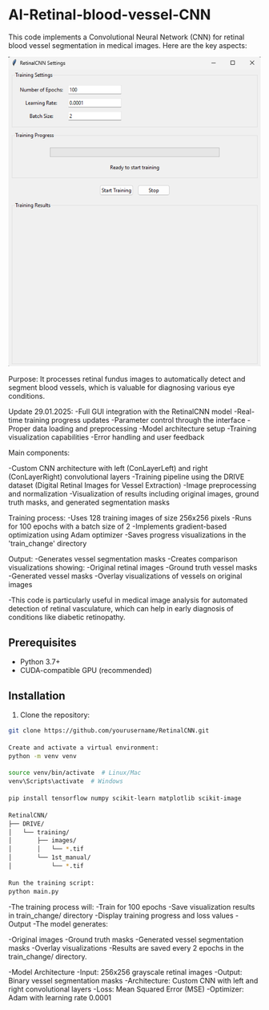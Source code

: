 # AI-Retinal-blood-vessel-CNN
This code implements a Convolutional Neural Network (CNN) for retinal blood vessel segmentation in medical images. Here are the key aspects:

<img src="retinal2.png" width="600" alt="GUI Preview">

Purpose: It processes retinal fundus images to automatically detect and segment blood vessels, which is valuable for diagnosing various eye conditions.

Update 29.01.2025:
-Full GUI integration with the RetinalCNN model 
-Real-time training progress updates 
-Parameter control through the interface 
-Proper data loading and preprocessing 
-Model architecture setup 
-Training visualization capabilities 
-Error handling and user feedback 


Main components:

-Custom CNN architecture with left (ConLayerLeft) and right (ConLayerRight) convolutional layers
-Training pipeline using the DRIVE dataset (Digital Retinal Images for Vessel Extraction)
-Image preprocessing and normalization
-Visualization of results including original images, ground truth masks, and generated segmentation masks

Training process:
-Uses 128 training images of size 256x256 pixels
-Runs for 100 epochs with a batch size of 2
-Implements gradient-based optimization using Adam optimizer
-Saves progress visualizations in the 'train_change' directory

Output:
-Generates vessel segmentation masks
-Creates comparison visualizations showing:
-Original retinal images
-Ground truth vessel masks
-Generated vessel masks
-Overlay visualizations of vessels on original images

-This code is particularly useful in medical image analysis for automated detection of retinal vasculature, which can help in early diagnosis of conditions like diabetic retinopathy.

## Prerequisites

- Python 3.7+
- CUDA-compatible GPU (recommended)

## Installation

1. Clone the repository:
```bash
git clone https://github.com/yourusername/RetinalCNN.git

Create and activate a virtual environment:
python -m venv venv

source venv/bin/activate  # Linux/Mac
venv\Scripts\activate  # Windows

pip install tensorflow numpy scikit-learn matplotlib scikit-image

RetinalCNN/
├── DRIVE/
│   └── training/
│       ├── images/
│       │   └── *.tif
│       └── 1st_manual/
│           └── *.tif

Run the training script:
python main.py

```
-The training process will:
-Train for 100 epochs
-Save visualization results in train_change/ directory
-Display training progress and loss values
-Output
-The model generates:

-Original images
-Ground truth masks
-Generated vessel segmentation masks
-Overlay visualizations
-Results are saved every 2 epochs in the train_change/ directory.

-Model Architecture
-Input: 256x256 grayscale retinal images
-Output: Binary vessel segmentation masks
-Architecture: Custom CNN with left and right convolutional layers
-Loss: Mean Squared Error (MSE)
-Optimizer: Adam with learning rate 0.0001


